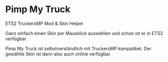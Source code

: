 # Pimp My Truck
ETS2 TruckersMP Mod & Skin Helper

Ganz einfach einen Skin per Mausklick auswählen und schon ist er in ETS2 verfügbar.

Pimp My Truck ist selbstverständlich mit TruckersMP kompatibel.
Der gewählte Skin ist dann also auch online verfügbar.
